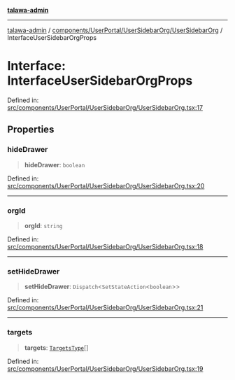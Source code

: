 [**talawa-admin**](../../../../../README.md)

***

[talawa-admin](../../../../../README.md) / [components/UserPortal/UserSidebarOrg/UserSidebarOrg](../README.md) / InterfaceUserSidebarOrgProps

# Interface: InterfaceUserSidebarOrgProps

Defined in: [src/components/UserPortal/UserSidebarOrg/UserSidebarOrg.tsx:17](https://github.com/gautam-divyanshu/talawa-admin/blob/cfee07d9592eee1569f258baf49181c393e48f1b/src/components/UserPortal/UserSidebarOrg/UserSidebarOrg.tsx#L17)

## Properties

### hideDrawer

> **hideDrawer**: `boolean`

Defined in: [src/components/UserPortal/UserSidebarOrg/UserSidebarOrg.tsx:20](https://github.com/gautam-divyanshu/talawa-admin/blob/cfee07d9592eee1569f258baf49181c393e48f1b/src/components/UserPortal/UserSidebarOrg/UserSidebarOrg.tsx#L20)

***

### orgId

> **orgId**: `string`

Defined in: [src/components/UserPortal/UserSidebarOrg/UserSidebarOrg.tsx:18](https://github.com/gautam-divyanshu/talawa-admin/blob/cfee07d9592eee1569f258baf49181c393e48f1b/src/components/UserPortal/UserSidebarOrg/UserSidebarOrg.tsx#L18)

***

### setHideDrawer

> **setHideDrawer**: `Dispatch`\<`SetStateAction`\<`boolean`\>\>

Defined in: [src/components/UserPortal/UserSidebarOrg/UserSidebarOrg.tsx:21](https://github.com/gautam-divyanshu/talawa-admin/blob/cfee07d9592eee1569f258baf49181c393e48f1b/src/components/UserPortal/UserSidebarOrg/UserSidebarOrg.tsx#L21)

***

### targets

> **targets**: [`TargetsType`](../../../../../state/reducers/routesReducer/type-aliases/TargetsType.md)[]

Defined in: [src/components/UserPortal/UserSidebarOrg/UserSidebarOrg.tsx:19](https://github.com/gautam-divyanshu/talawa-admin/blob/cfee07d9592eee1569f258baf49181c393e48f1b/src/components/UserPortal/UserSidebarOrg/UserSidebarOrg.tsx#L19)
